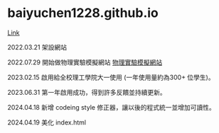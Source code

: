 # baiyuchen1228.github.io

[Link](http://baiyuchen1228.github.io/ 'link')

2022.03.21 架設網站

2022.07.29 開始做物理實驗模擬網站
[物理實驗模擬網站](https://baiyuchen1228.github.io/experiment/index.html)

2023.02.15 啟用給全校理工學院大一使用 (一年使用量約為300+ 位學生)。

2023.06.31 第一年啟用成功，得到許多反饋並持續更新。

2024.04.18 新增 codeing style 修正器，讓以後的程式統一並增加可讀性。

2024.04.19 美化 index.html

